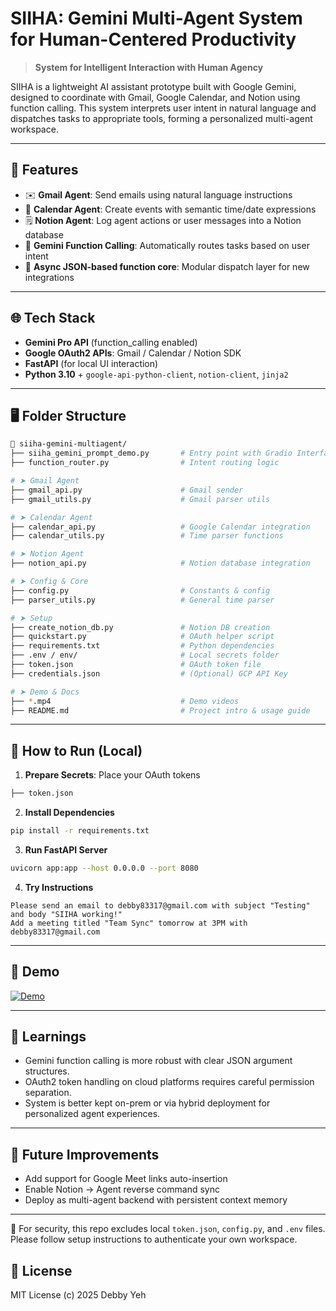 # SIIHA: Gemini Multi-Agent System for Human-Centered Productivity

> **System for Intelligent Interaction with Human Agency**

SIIHA is a lightweight AI assistant prototype built with Google Gemini, designed to coordinate with Gmail, Google Calendar, and Notion using function calling. This system interprets user intent in natural language and dispatches tasks to appropriate tools, forming a personalized multi-agent workspace.

---

## 🔧 Features

- ✉️ **Gmail Agent**: Send emails using natural language instructions
- 📅 **Calendar Agent**: Create events with semantic time/date expressions
- 🗒️ **Notion Agent**: Log agent actions or user messages into a Notion database
- 🤖 **Gemini Function Calling**: Automatically routes tasks based on user intent
- 📡 **Async JSON-based function core**: Modular dispatch layer for new integrations

---

## 🌐 Tech Stack

- **Gemini Pro API** (function_calling enabled)
- **Google OAuth2 APIs**: Gmail / Calendar / Notion SDK
- **FastAPI** (for local UI interaction)
- **Python 3.10** + `google-api-python-client`, `notion-client`, `jinja2`

---

## 🖥️ Folder Structure

```bash
📂 siiha-gemini-multiagent/
├── siiha_gemini_prompt_demo.py       # Entry point with Gradio Interface
├── function_router.py                # Intent routing logic

# ➤ Gmail Agent
├── gmail_api.py                      # Gmail sender
├── gmail_utils.py                    # Gmail parser utils

# ➤ Calendar Agent
├── calendar_api.py                   # Google Calendar integration
├── calendar_utils.py                 # Time parser functions

# ➤ Notion Agent
├── notion_api.py                     # Notion database integration

# ➤ Config & Core
├── config.py                         # Constants & config
├── parser_utils.py                   # General time parser

# ➤ Setup
├── create_notion_db.py               # Notion DB creation
├── quickstart.py                     # OAuth helper script
├── requirements.txt                  # Python dependencies
├── .env / env/                       # Local secrets folder
├── token.json                        # OAuth token file
├── credentials.json                  # (Optional) GCP API Key

# ➤ Demo & Docs
├── *.mp4                             # Demo videos
├── README.md                         # Project intro & usage guide

```

---

## 🚀 How to Run (Local)

1. **Prepare Secrets**: Place your OAuth tokens 

```bash
├── token.json
```

2. **Install Dependencies**

```bash
pip install -r requirements.txt
```

3. **Run FastAPI Server**

```bash
uvicorn app:app --host 0.0.0.0 --port 8080
```

4. **Try Instructions**

```text
Please send an email to debby83317@gmail.com with subject "Testing" and body "SIIHA working!"
Add a meeting titled "Team Sync" tomorrow at 3PM with debby83317@gmail.com
```

---

## 📼 Demo

[![Demo](https://img.shields.io/badge/Youtube-Demo-red)](https://youtu.be/PqSUVuHGVLI)

---

## 🧠 Learnings

- Gemini function calling is more robust with clear JSON argument structures.
- OAuth2 token handling on cloud platforms requires careful permission separation.
- System is better kept on-prem or via hybrid deployment for personalized agent experiences.

---

## 🧩 Future Improvements

- Add support for Google Meet links auto-insertion
- Enable Notion → Agent reverse command sync
- Deploy as multi-agent backend with persistent context memory

---

🔐 For security, this repo excludes local `token.json`, `config.py`, and `.env` files. Please follow setup instructions to authenticate your own workspace.

## 📜 License

MIT License (c) 2025 Debby Yeh
